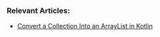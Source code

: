 ### Relevant Articles: 
- [Convert a Collection Into an ArrayList in Kotlin](https://www.baeldung.com/kotlin/collection-arraylist-conversion)
